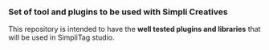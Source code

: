 ### Set of tool and plugins to be used with Simpli Creatives
This repository is intended to have the **well tested plugins and libraries** that will be used in SimpliTag studio.
